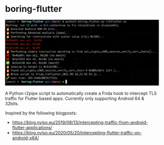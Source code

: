 # boring-flutter

![preview](preview.png?raw=true)


A Python r2pipe script to automatically create a Frida hook to intercept TLS traffic for Flutter based apps. Currently only supporting Android 64 & 32bits.

Inspired by the following blogposts:
- https://blog.nviso.eu/2019/08/13/intercepting-traffic-from-android-flutter-applications/
- https://blog.nviso.eu/2020/05/20/intercepting-flutter-traffic-on-android-x64/
